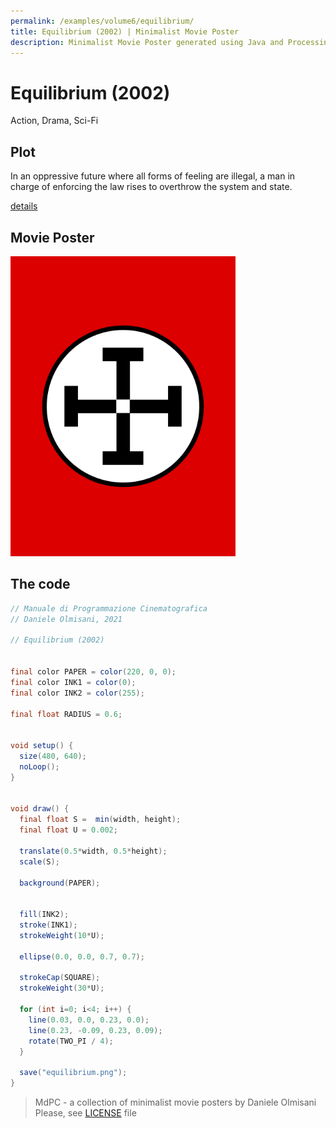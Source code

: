 ```yaml
---
permalink: /examples/volume6/equilibrium/
title: Equilibrium (2002) | Minimalist Movie Poster
description: Minimalist Movie Poster generated using Java and Processing.
---
```


# Equilibrium (2002)

Action, Drama, Sci-Fi

## Plot
In an oppressive future where all forms of feeling are illegal, a man in charge of enforcing the law rises to overthrow the system and state.

[details](https://www.imdb.com/title/tt0238380/)

## Movie Poster
<img src="equilibrium.png"  width="360px" title="Equilibrium">


## The code
```java
// Manuale di Programmazione Cinematografica
// Daniele Olmisani, 2021

// Equilibrium (2002)


final color PAPER = color(220, 0, 0);
final color INK1 = color(0);
final color INK2 = color(255);

final float RADIUS = 0.6;


void setup() {
  size(480, 640);
  noLoop();
}


void draw() {
  final float S =  min(width, height);
  final float U = 0.002;

  translate(0.5*width, 0.5*height);
  scale(S);
  
  background(PAPER);
  
  
  fill(INK2);
  stroke(INK1);
  strokeWeight(10*U);
  
  ellipse(0.0, 0.0, 0.7, 0.7);
  
  strokeCap(SQUARE);
  strokeWeight(30*U);
  
  for (int i=0; i<4; i++) {
    line(0.03, 0.0, 0.23, 0.0);
    line(0.23, -0.09, 0.23, 0.09);
    rotate(TWO_PI / 4);
  }

  save("equilibrium.png");
}

```

> MdPC - a collection of minimalist movie posters
> by Daniele Olmisani
> Please, see [LICENSE](../../../LICENSE) file
